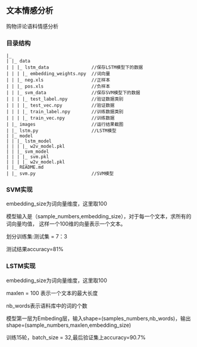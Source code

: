 ## 文本情感分析

购物评论语料情感分析

### 目录结构

        
    |_
    | |_ data
    | | |_ lstm_data                //保存LSTM模型下的数据
    | | | |_ embedding_weights.npy  //词向量
    | | |_ neg.xls                  //正样本
    | | |_ pos.xls                  //负样本
    | | |_ svm_data                 //保存SVM模型下的数据
    | | | |_ test_label.npy         //验证数据类别
    | | | |_ test_vec.npy           //验证数据
    | | | |_ train_label.npy        //训练数据类别
    | | | |_ train_vec.npy          //训练数据
    | |_ images                     //运行结果截图
    | |_ lstm.py                    //LSTM模型
    | |_ model
    | | |_ lstm_model
    | | | |_ w2v_model.pkl
    | | |_ svm_model
    | | | |_ svm.pkl
    | | | |_ w2v_model.pkl
    | |_ README.md
    | |_ svm.py                     //SVM模型

### SVM实现

embedding_size为词向量维度，这里取100

模型输入是（sample_numbers,embedding_size），对于每一个文本，求所有的词向量均值，
这样一个100维的向量表示一个文本。

划分训练集:测试集 = 7：3

测试结果accuracy=81%

### LSTM实现

embedding_size为词向量维度，这里取100

maxlen = 100 表示一个文本的最大长度

nb_words表示语料库中的词的个数

模型第一层为Embeding层，输入shape=(samples_numbers,nb_words)，输出shape=(sample_numbers,maxlen,embedding_size)

训练15轮，batch_size = 32,最后验证集上accuracy=90.7%



